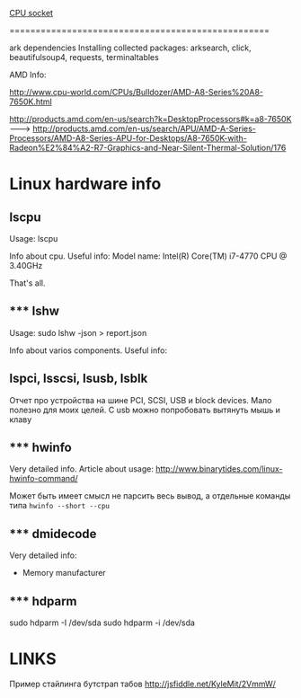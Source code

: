 [CPU socket](https://en.wikipedia.org/wiki/CPU_socket)

==================================================

ark dependencies
Installing collected packages: arksearch, click, beautifulsoup4, requests, terminaltables

AMD Info:

http://www.cpu-world.com/CPUs/Bulldozer/AMD-A8-Series%20A8-7650K.html

http://products.amd.com/en-us/search?k=DesktopProcessors#k=a8-7650K
--->
http://products.amd.com/en-us/search/APU/AMD-A-Series-Processors/AMD-A8-Series-APU-for-Desktops/A8-7650K-with-Radeon%E2%84%A2-R7-Graphics-and-Near-Silent-Thermal-Solution/176



Linux hardware info
============================

lscpu
------------------------------
Usage: lscpu

Info about cpu. Useful info:
    Model name:            Intel(R) Core(TM) i7-4770 CPU @ 3.40GHz

That's all.


*** lshw
------------------------------
Usage: sudo lshw -json > report.json

Info about varios components. Useful info:


lspci, lsscsi, lsusb, lsblk
-----------------------------------
Отчет про устройства на шине PCI, SCSI, USB и block devices. Мало полезно для моих целей.
С usb можно попробовать вытянуть мышь и клаву


*** hwinfo
-------------------------------
Very detailed info. Article about usage: http://www.binarytides.com/linux-hwinfo-command/

Может быть имеет смысл не парсить весь вывод, а отдельные команды типа `hwinfo --short --cpu`



*** dmidecode
-----------------------------------
Very detailed info:
- Memory manufacturer

*** hdparm
-----------------------------------
sudo hdparm -I /dev/sda
sudo hdparm -i /dev/sda


LINKS
=====================================

Пример стайлинга бутстрап табов
http://jsfiddle.net/KyleMit/2VmmW/